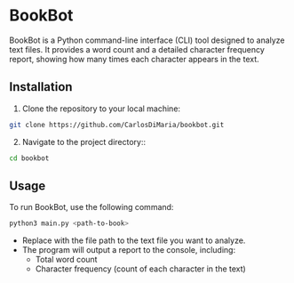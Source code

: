 # BookBot

BookBot is a Python command-line interface (CLI) tool designed to analyze text files. It provides a word count and a detailed character frequency report, showing how many times each character appears in the text.

## Installation

1. Clone the repository to your local machine:
  ```bash
  git clone https://github.com/CarlosDiMaria/bookbot.git
  ```

2. Navigate to the project directory::
  ```bash
  cd bookbot
  ```

## Usage

To run BookBot, use the following command:
  ```bash
  python3 main.py <path-to-book>
  ```
- Replace <path-to-book> with the file path to the text file you want to analyze.
- The program will output a report to the console, including:
  - Total word count
  - Character frequency (count of each character in the text)